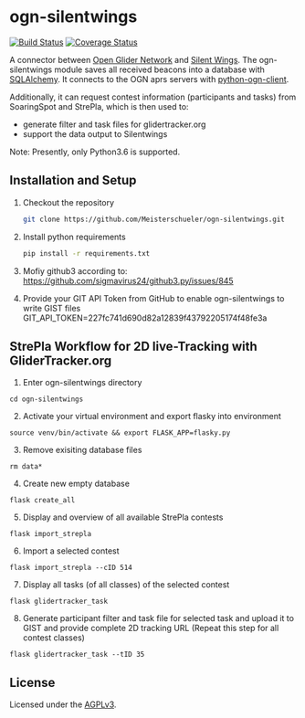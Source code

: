 # ogn-silentwings

[![Build Status](https://travis-ci.org/Meisterschueler/ogn-silentwings.svg?branch=master)](https://travis-ci.org/Meisterschueler/ogn-silentwings)
[![Coverage Status](https://img.shields.io/coveralls/Meisterschueler/ogn-silentwings.svg)](https://coveralls.io/r/Meisterschueler/ogn-silentwings)

A connector between  [Open Glider Network](http://wiki.glidernet.org/) and [Silent Wings](http://www.silentwings.no).
The ogn-silentwings module saves all received beacons into a database with [SQLAlchemy](http://www.sqlalchemy.org/).
It connects to the OGN aprs servers with [python-ogn-client](https://github.com/glidernet/python-ogn-client).

Additionally, it can request contest information (participants and tasks) from SoaringSpot and StrePla, which is then used to:
- generate filter and task files for glidertracker.org
- support the data output to Silentwings

Note: Presently, only Python3.6 is supported.


## Installation and Setup
1. Checkout the repository

   ```bash
   git clone https://github.com/Meisterschueler/ogn-silentwings.git
   ```

2. Install python requirements

    ```bash
    pip install -r requirements.txt
    ```

3. Mofiy github3 according to:
https://github.com/sigmavirus24/github3.py/issues/845

4. Provide your GIT API Token from GitHub to enable ogn-silentwings to write GIST files
GIT_API_TOKEN=227fc741d690d82a12839f43792205174f48fe3a

## StrePla Workflow for 2D live-Tracking with GliderTracker.org

1. Enter ogn-silentwings directory
```
cd ogn-silentwings
```

2. Activate your virtual environment and export flasky into environment
```
source venv/bin/activate && export FLASK_APP=flasky.py
```

3. Remove exisiting database files
```
rm data*
```

4. Create new empty database
```
flask create_all
```

5. Display and overview of all available StrePla contests
```
flask import_strepla
```

6. Import a selected contest
```
flask import_strepla --cID 514
```

7. Display all tasks (of all classes) of the selected contest
```
flask glidertracker_task
```

8. Generate participant filter and task file for selected task and upload it to GIST and provide complete 2D tracking URL
(Repeat this step for all contest classes)
```
flask glidertracker_task --tID 35
```






## License
Licensed under the [AGPLv3](LICENSE).
